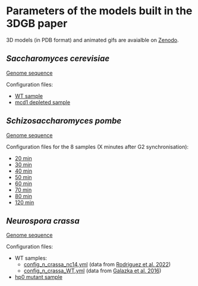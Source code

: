 # Parameters of the models built in the 3DGB paper

3D models (in PDB format) and animated gifs are avaialble on [Zenodo](https://doi.org/10.5281/zenodo.7740302).

## *Saccharomyces cerevisiae*

[Genome sequence](SCERE_genome_chromosomes_only.fasta)

Configuration files:
- [WT sample](config_s_cerevisiae_Const_M.yml)
- [mcd1 depleted sample](config_s_cerevisiae_Const_mcd1.yml)

## *Schizosaccharomyces pombe*

[Genome sequence](SPOMB_genome_chromosomes_only.fasta)

Configuration files for the 8 samples (X minutes after G2 synchronisation):
- [20 min](config_s_pombe_20min.yml)
- [30 min](config_s_pombe_30min.yml)
- [40 min](config_s_pombe_40min.yml)
- [50 min](config_s_pombe_50min.yml)
- [60 min](config_s_pombe_60min.yml)
- [70 min](config_s_pombe_70min.yml)
- [80 min](config_s_pombe_80min.yml)
- [120 min](config_s_pombe_120min.yml)

## *Neurospora crassa*

[Genome sequence](NCRAS_genome_chromosomes_only.fasta)

Configuration files:
- WT samples:
	- [config_n_crassa_nc14.yml](config_n_crassa_nc14.yml) (data from [Rodriguez et al. 2022](https://pubmed.ncbi.nlm.nih.gov/35244156/))
	- [config_n_crassa_WT.yml](config_n_crassa_WT.yml) (data from [Galazka et al. 2016](https://pubmed.ncbi.nlm.nih.gov/27260477/))
- [hp0 mutant sample](config_n_crassa_hp1.yml)

